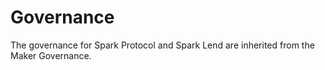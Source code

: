 # Governance

The governance for Spark Protocol and Spark Lend are inherited from the Maker Governance.&#x20;
